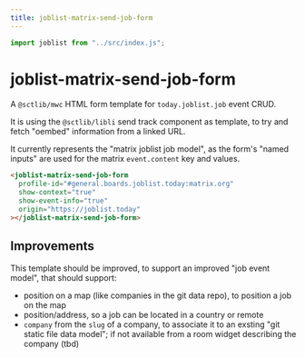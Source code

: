 ```yaml
---
title: joblist-matrix-send-job-form
---
```

```js
import joblist from "../src/index.js";
```

# joblist-matrix-send-job-form

A `@sctlib/mwc` HTML form template for `today.joblist.job` event CRUD.

It is using the `@sctlib/libli` send track component as template, to
try and fetch "oembed" information from a linked URL.

It currently represents the "matrix joblist job model", as the form's
"named inputs" are used for the matrix `event.content` key and values.

```html
<joblist-matrix-send-job-form
  profile-id="#general.boards.joblist.today:matrix.org"
  show-context="true"
  show-event-info="true"
  origin="https://joblist.today"
></joblist-matrix-send-job-form>
```

<joblist-matrix-send-job-form profile-id="#general.boards.joblist.today:matrix.org" show-context="true" show-event-info="true" origin="https://joblist.today"></joblist-matrix-send-job-form>

## Improvements

This template should be improved, to support an improved "job event
model", that should support:

- position on a map (like companies in the git data repo), to position
  a job on the map
- position/address, so a job can be located in a country or remote
- `company` from the `slug` of a company, to associate it to an
  exsting "git static file data model"; if not available from a room
  widget describing the company (tbd)
